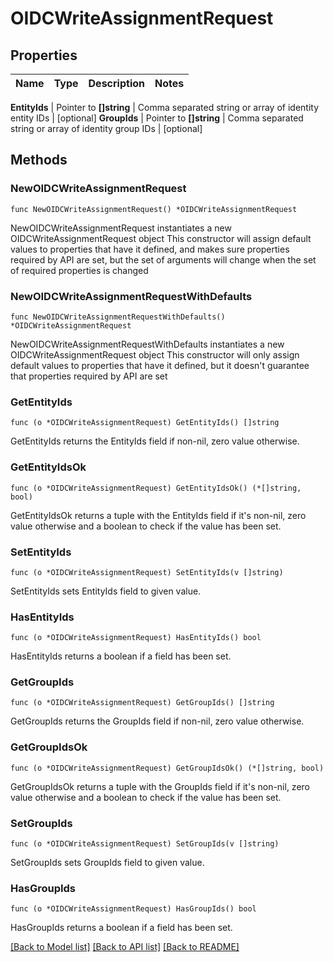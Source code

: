 # OIDCWriteAssignmentRequest


## Properties

Name | Type | Description | Notes
------------ | ------------- | ------------- | -------------


**EntityIds** | Pointer to **[]string** | Comma separated string or array of identity entity IDs | [optional] 
**GroupIds** | Pointer to **[]string** | Comma separated string or array of identity group IDs | [optional] 



## Methods


### NewOIDCWriteAssignmentRequest

`func NewOIDCWriteAssignmentRequest() *OIDCWriteAssignmentRequest`

NewOIDCWriteAssignmentRequest instantiates a new OIDCWriteAssignmentRequest object
This constructor will assign default values to properties that have it defined,
and makes sure properties required by API are set, but the set of arguments
will change when the set of required properties is changed

### NewOIDCWriteAssignmentRequestWithDefaults

`func NewOIDCWriteAssignmentRequestWithDefaults() *OIDCWriteAssignmentRequest`

NewOIDCWriteAssignmentRequestWithDefaults instantiates a new OIDCWriteAssignmentRequest object
This constructor will only assign default values to properties that have it defined,
but it doesn't guarantee that properties required by API are set


### GetEntityIds

`func (o *OIDCWriteAssignmentRequest) GetEntityIds() []string`

GetEntityIds returns the EntityIds field if non-nil, zero value otherwise.

### GetEntityIdsOk

`func (o *OIDCWriteAssignmentRequest) GetEntityIdsOk() (*[]string, bool)`

GetEntityIdsOk returns a tuple with the EntityIds field if it's non-nil, zero value otherwise
and a boolean to check if the value has been set.

### SetEntityIds

`func (o *OIDCWriteAssignmentRequest) SetEntityIds(v []string)`

SetEntityIds sets EntityIds field to given value.


### HasEntityIds

`func (o *OIDCWriteAssignmentRequest) HasEntityIds() bool`

HasEntityIds returns a boolean if a field has been set.




### GetGroupIds

`func (o *OIDCWriteAssignmentRequest) GetGroupIds() []string`

GetGroupIds returns the GroupIds field if non-nil, zero value otherwise.

### GetGroupIdsOk

`func (o *OIDCWriteAssignmentRequest) GetGroupIdsOk() (*[]string, bool)`

GetGroupIdsOk returns a tuple with the GroupIds field if it's non-nil, zero value otherwise
and a boolean to check if the value has been set.

### SetGroupIds

`func (o *OIDCWriteAssignmentRequest) SetGroupIds(v []string)`

SetGroupIds sets GroupIds field to given value.


### HasGroupIds

`func (o *OIDCWriteAssignmentRequest) HasGroupIds() bool`

HasGroupIds returns a boolean if a field has been set.









[[Back to Model list]](../README.md#documentation-for-models) [[Back to API list]](../README.md#documentation-for-api-endpoints) [[Back to README]](../README.md)


